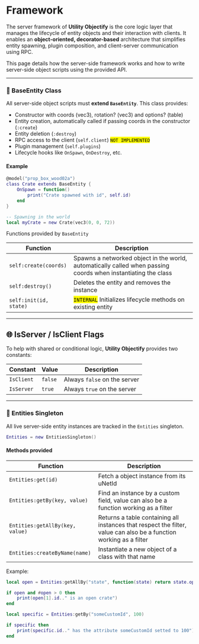 # Framework

The server framework of **Utility Objectify** is the core logic layer that manages the lifecycle of entity objects and their interaction with clients. It enables an **object-oriented, decorator-based** architecture that simplifies entity spawning, plugin composition, and client-server communication using RPC.

This page details how the server-side framework works and how to write server-side object scripts using the provided API.

***

### 🧱 BaseEntity Class

All server-side object scripts must **extend `BaseEntity`**. This class provides:

* Constructor with coords (vec3), rotation? (vec3) and options? (table)
* Entity creation, automatically called if passing coords in the constructor (`:create`)
* Entity deletion (`:destroy`)
* RPC access to the client (`self.client`) <mark style="color:$danger;">`NOT IMPLEMENTED`</mark>
* Plugin management (`self.plugins`)
* Lifecycle hooks like `OnSpawn`, `OnDestroy`, etc.

#### Example

```lua
@model("prop_box_wood02a")
class Crate extends BaseEntity {
    OnSpawn = function()
        print("Crate spawned with id", self.id)
    end
}

-- Spawning in the world
local myCrate = new Crate(vec3(0, 0, 72))
```

Functions provided by `BaseEntity`

| Function               | Description                                                                                                   |
| ---------------------- | ------------------------------------------------------------------------------------------------------------- |
| `self:create(coords)`  | Spawns a networked object in the world, automatically called when passing coords when instantiating the class |
| `self:destroy()`       | Deletes the entity and removes the instance                                                                   |
| `self:init(id, state)` | <mark style="color:$warning;">`INTERNAL`</mark> Initializes lifecycle methods on existing entity              |

***

## 🌐 IsServer / IsClient Flags

To help with shared or conditional logic, **Utility Objectify** provides two constants:

| Constant   | Value   | Description                  |
| ---------- | ------- | ---------------------------- |
| `IsClient` | `false` | Always `false` on the server |
| `IsServer` | `true`  | Always `true` on the server  |

***

### 🧠 Entities Singleton

All live server-side entity instances are tracked in the `Entities` singleton.

```lua
Entities = new EntitiesSingleton()
```

#### Methods provided

| Function                        | Description                                                                                                        |
| ------------------------------- | ------------------------------------------------------------------------------------------------------------------ |
| `Entities:get(id)`              | Fetch a object instance from its uNetId                                                                            |
| `Entities:getBy(key, value)`    | Find an instance by a custom field, value can also be a function working as a filter                               |
| `Entities:getAllBy(key, value)` | Returns a table containing all instances that respect the filter, value can also be a function working as a filter |
| `Entities:createByName(name)`   | Instantiate a new object of a class with that name                                                                 |

Example:

```lua
local open = Entities:getAllBy("state", function(state) return state.open end)

if open and #open > 0 then
    print(open[1].id.." is an open crate")
end
```

```lua
local specific = Entities:getBy("someCustomId", 100)

if specific then
    print(specific.id.." has the attribute someCustomId setted to 100")
end
```
